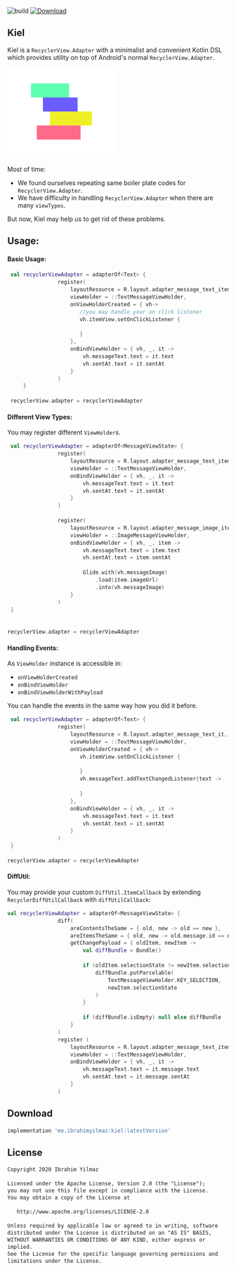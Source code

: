 ![build](https://github.com/ibrahimyilmaz/kiel/workflows/build/badge.svg)
[ ![Download](https://api.bintray.com/packages/ibrahimyilmaz/kiel/kiel/images/download.svg) ](https://bintray.com/ibrahimyilmaz/kiel/kiel/_latestVersion)

## Kiel

Kiel is a `RecyclerView.Adapter` with a minimalist and convenient Kotlin DSL which provides utility on top of Android's normal `RecyclerView.Adapter`.

<img alt="kiel_icon" src="art/kiel_icon.svg" width="250">

Most of time:
- We found ourselves  repeating same boiler plate codes for `RecyclerView.Adapter`.
- We have difficulty in handling `RecyclerView.Adapter` when there are many `viewTypes`.

But now, Kiel may help us to get rid of these problems.

## Usage:

#### Basic Usage:

```kt
 val recyclerViewAdapter = adapterOf<Text> {
                register(
                    layoutResource = R.layout.adapter_message_text_item,
                    viewHolder = ::TextMessageViewHolder,
                    onViewHolderCreated = { vh->
                       //you may handle your on click listener
                       vh.itemView.setOnClickListener {

                       }
                    },
                    onBindViewHolder = { vh, _, it ->
                        vh.messageText.text = it.text
                        vh.sentAt.text = it.sentAt
                    }
                )
     }

 recyclerView.adapter = recyclerViewAdapter
 ```

#### Different View Types:

You may register different `ViewHolder`s.

```kt
 val recyclerViewAdapter = adapterOf<MessageViewState> {
                register(
                    layoutResource = R.layout.adapter_message_text_item,
                    viewHolder = ::TextMessageViewHolder,
                    onBindViewHolder = { vh, _, it ->
                        vh.messageText.text = it.text
                        vh.sentAt.text = it.sentAt
                    }
                )

                register(
                    layoutResource = R.layout.adapter_message_image_item,
                    viewHolder = ::ImageMessageViewHolder,
                    onBindViewHolder = { vh, _, item ->
                        vh.messageText.text = item.text
                        vh.sentAt.text = item.sentAt

                        Glide.with(vh.messageImage)
                            .load(item.imageUrl)
                            .into(vh.messageImage)
                    }
                )
 }


recyclerView.adapter = recyclerViewAdapter
```
#### Handling Events:

As `ViewHolder` instance is accessible in:
- `onViewHolderCreated`
- `onBindViewHolder`
- `onBindViewHolderWithPayload`


You can handle the events in the same way how you did it before.
```kt
 val recyclerViewAdapter = adapterOf<Text> {
                register(
                    layoutResource = R.layout.adapter_message_text_it,
                    viewHolder = ::TextMessageViewHolder,
                    onViewHolderCreated = { vh->
                       vh.itemView.setOnClickListener {

                       }
                       vh.messageText.addTextChangedListener{text ->

                       }
                    },
                    onBindViewHolder = { vh, _, it ->
                        vh.messageText.text = it.text
                        vh.sentAt.text = it.sentAt
                    }
                )
 }

recyclerView.adapter = recyclerViewAdapter
```


#### DiffUtil:

You may provide your custom `DiffUtil.ItemCallback` by extending `RecyclerDiffUtilCallback` with `diffUtilCallback`:

```kt
val recyclerViewAdapter = adapterOf<MessageViewState> {
                diff(
                    areContentsTheSame = { old, new -> old == new },
                    areItemsTheSame = { old, new -> old.message.id == new.message.id },
                    getChangePayload = { oldItem, newItem ->
                        val diffBundle = Bundle()

                        if (oldItem.selectionState != newItem.selectionState) {
                            diffBundle.putParcelable(
                                TextMessageViewHolder.KEY_SELECTION,
                                newItem.selectionState
                            )
                        }

                        if (diffBundle.isEmpty) null else diffBundle
                    }
                )
                register (
                    layoutResource = R.layout.adapter_message_text_item,
                    viewHolder = ::TextMessageViewHolder,
                    onBindViewHolder = { vh, _, it ->
                        vh.messageText.text = it.message.text
                        vh.sentAt.text = it.message.sentAt
                    }
                )

```
Download
--------

```groovy
implementation 'me.ibrahimyilmaz:kiel:latestVersion'
```

License
-------
```
Copyright 2020 Ibrahim Yilmaz

Licensed under the Apache License, Version 2.0 (the "License");
you may not use this file except in compliance with the License.
You may obtain a copy of the License at

   http://www.apache.org/licenses/LICENSE-2.0

Unless required by applicable law or agreed to in writing, software
distributed under the License is distributed on an "AS IS" BASIS,
WITHOUT WARRANTIES OR CONDITIONS OF ANY KIND, either express or implied.
See the License for the specific language governing permissions and
limitations under the License.
```

